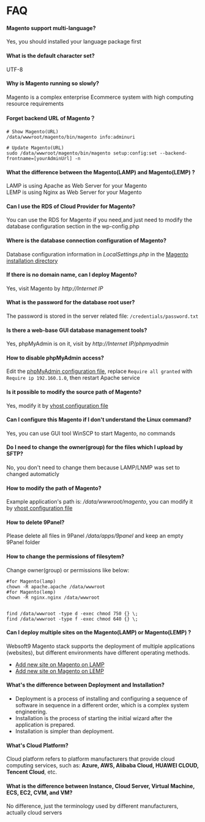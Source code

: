 # FAQ

#### Magento support multi-language?

Yes, you should installed your language package first

#### What is the default character set?

UTF-8

#### Why is Magento running so slowly?

Magento is a complex enterprise Ecommerce system with high computing resource requirements

#### Forget backend URL of Magento？
```shell
# Show Magento(URL)
/data/wwwroot/magento/bin/magento info:adminuri

# Update Magento(URL)
sudo /data/wwwroot/magento/bin/magento setup:config:set --backend-frontname=[yourAdminUrl] -n
```

<!-- #### Why should I link to the Magento Marketplace?

Just link Magento Marketplace, you can use the resources of Marketplace online. [Link Marketplace](/stack-installation.html#link-magento-marketplace) -->

#### What the difference between the Magento(LAMP) and Magento(LEMP) ?

LAMP is using Apache as Web Server for your Magento  
LEMP is using Nginx as Web Server for your Magento

#### Can I use the RDS of Cloud Provider for Magento?

You can use the RDS for Magento if you need,and just need to modify the database configuration section in the wp-config.php

#### Where is the database connection configuration of Magento?

Database configuration information in *LocalSettings.php* in the [Magento installation directory](/stack-components.md#magento)

#### If there is no domain name, can I deploy Magento?

Yes, visit Magento by *http://Internet IP*

#### What is the password for the database root user?

The password is stored in the server related file: `/credentials/password.txt`

#### Is there a web-base GUI database management tools?

Yes, phpMyAdmin is on it, visit by *http://Internet IP/phpmyadmin*

#### How to disable phpMyAdmin access?

Edit the  [phpMyAdmin configuration file](/stack-components.md#phpmyadmin), replace `Require all granted` with `Require ip 192.160.1.0`, then restart Apache service

#### Is it possible to modify the source path of Magento?

Yes, modify it by [vhost configuration file](/stack-components.md#apache)

#### Can I configure this Magento if I don't understand the Linux command?

Yes, you can use GUI tool WinSCP to start Magento, no commands

#### Do I need to change the owner(group) for the files which I upload by SFTP?

No, you don't need to change them because LAMP/LNMP was set to changed automaticly

#### How to modify the path of Magento?

Example application's path is: */data/wwwroot/magento*, you can modify it by [vhost configuration file](/stack-components.md#apache)

#### How to delete 9Panel?

Please delete all files in 9Panel */data/apps/9panel* and keep an empty 9Panel folder

#### How to change the permissions of filesytem?

Change owner(group) or permissions like below:

```shell
#for Magento(lamp)
chown -R apache.apache /data/wwwroot
#for Magento(lemp)
chown -R nginx.nginx /data/wwwroot


find /data/wwwroot -type d -exec chmod 750 {} \;
find /data/wwwroot -type f -exec chmod 640 {} \;
```

#### Can I deploy multiple sites on the Magento(LAMP) or Magento(LEMP) ?

Websoft9 Magento stack supports the deployment of multiple applications (websites), but different environments have different operating methods.

* [Add new site on Magento on LAMP](https://support.websoft9.com/docs/lamp/solution-deployment.html#deploy-second-application)
* [Add new site on Magento on LEMP](https://support.websoft9.com/docs/lnmp/solution-deployment.html#deploy-second-application)


#### What's the difference between Deployment and Installation?

- Deployment is a process of installing and configuring a sequence of software in sequence in a different order, which is a complex system engineering.  
- Installation is the process of starting the initial wizard after the application is prepared.  
- Installation is simpler than deployment. 

#### What's Cloud Platform?

Cloud platform refers to platform manufacturers that provide cloud computing services, such as: **Azure, AWS, Alibaba Cloud, HUAWEI CLOUD, Tencent Cloud**, etc.

#### What is the difference between Instance, Cloud Server, Virtual Machine, ECS, EC2, CVM, and VM?

No difference, just the terminology used by different manufacturers, actually cloud servers